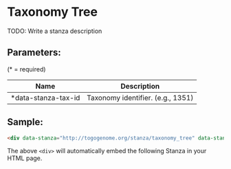 Taxonomy Tree
=============

TODO: Write a stanza description

## Parameters:

(* = required)

| Name                | Description                         |
|---------------------|-------------------------------------|
| *data-stanza-tax-id | Taxonomy identifier. (e.g., 1351)   |

## Sample:

```html
<div data-stanza="http://togogenome.org/stanza/taxonomy_tree" data-stanza-tax-id="1351" data-stanza-height="500">
```

The above `<div>` will automatically embed the following Stanza in your HTML page.

<div data-stanza="/stanza/taxonomy_tree" data-stanza-tax-id="1351" data-stanza-height="500">

